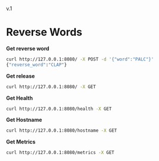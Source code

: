 v.1
# Reverse Words 

**Get reverse word**

```sh
curl http://127.0.0.1:8080/ -X POST -d '{"word":"PALC"}'
{"reverse_word":"CLAP"}
```

**Get release**

```sh
curl http://127.0.0.1:8080/ -X GET
```

**Get Health**

```sh
curl http://127.0.0.1:8080/health -X GET
```

**Get Hostname**

```sh
curl http://127.0.0.1:8080/hostname -X GET
```

**Get Metrics**

```sh
curl http://127.0.0.1:8080/metrics -X GET
```
